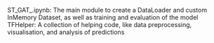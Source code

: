 ST_GAT_.ipynb: The main module to create a DataLoader and custom InMemory Dataset, as well as training and evaluation of the model
TFHelper: A collection of helping code, like data preprocessing, visualisation, and analysis of predictions
